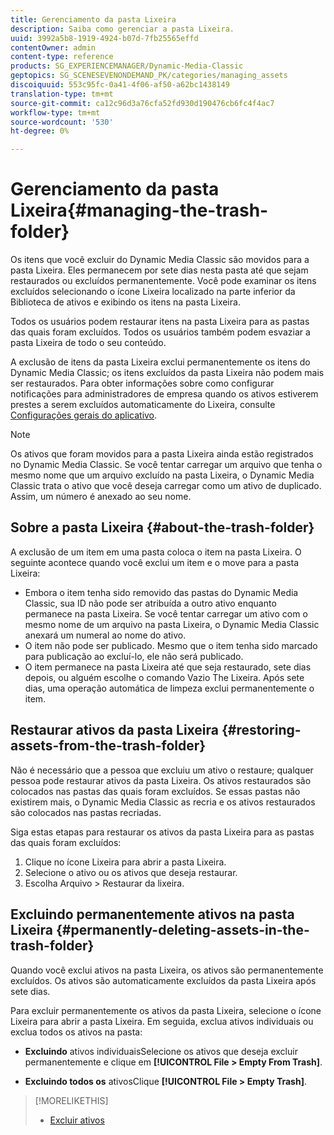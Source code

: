 ```yaml
---
title: Gerenciamento da pasta Lixeira
description: Saiba como gerenciar a pasta Lixeira.
uuid: 3992a5b8-1919-4924-b07d-7fb25565effd
contentOwner: admin
content-type: reference
products: SG_EXPERIENCEMANAGER/Dynamic-Media-Classic
geptopics: SG_SCENESEVENONDEMAND_PK/categories/managing_assets
discoiquuid: 553c95fc-0a41-4f06-af50-a62bc1438149
translation-type: tm+mt
source-git-commit: ca12c96d3a76cfa52fd930d190476cb6fc4f4ac7
workflow-type: tm+mt
source-wordcount: '530'
ht-degree: 0%

---
```



# Gerenciamento da pasta Lixeira{#managing-the-trash-folder}

Os itens que você excluir do Dynamic Media Classic são movidos para a pasta Lixeira. Eles permanecem por sete dias nesta pasta até que sejam restaurados ou excluídos permanentemente. Você pode examinar os itens excluídos selecionando o ícone Lixeira localizado na parte inferior da Biblioteca de ativos e exibindo os itens na pasta Lixeira.

Todos os usuários podem restaurar itens na pasta Lixeira para as pastas das quais foram excluídos. Todos os usuários também podem esvaziar a pasta Lixeira de todo o seu conteúdo.

A exclusão de itens da pasta Lixeira exclui permanentemente os itens do Dynamic Media Classic; os itens excluídos da pasta Lixeira não podem mais ser restaurados. Para obter informações sobre como configurar notificações para administradores de empresa quando os ativos estiverem prestes a serem excluídos automaticamente do Lixeira, consulte [Configurações gerais do aplicativo](application-setup.md#general_settings).

>[!NOTE]
>
>Os ativos que foram movidos para a pasta Lixeira ainda estão registrados no Dynamic Media Classic. Se você tentar carregar um arquivo que tenha o mesmo nome que um arquivo excluído na pasta Lixeira, o Dynamic Media Classic trata o ativo que você deseja carregar como um ativo de duplicado. Assim, um número é anexado ao seu nome.

## Sobre a pasta Lixeira {#about-the-trash-folder}

A exclusão de um item em uma pasta coloca o item na pasta Lixeira. O seguinte acontece quando você exclui um item e o move para a pasta Lixeira:

* Embora o item tenha sido removido das pastas do Dynamic Media Classic, sua ID não pode ser atribuída a outro ativo enquanto permanece na pasta Lixeira. Se você tentar carregar um ativo com o mesmo nome de um arquivo na pasta Lixeira, o Dynamic Media Classic anexará um numeral ao nome do ativo.
* O item não pode ser publicado. Mesmo que o item tenha sido marcado para publicação ao excluí-lo, ele não será publicado.
* O item permanece na pasta Lixeira até que seja restaurado, sete dias depois, ou alguém escolhe o comando Vazio The Lixeira. Após sete dias, uma operação automática de limpeza exclui permanentemente o item.

## Restaurar ativos da pasta Lixeira {#restoring-assets-from-the-trash-folder}

Não é necessário que a pessoa que excluiu um ativo o restaure; qualquer pessoa pode restaurar ativos da pasta Lixeira. Os ativos restaurados são colocados nas pastas das quais foram excluídos. Se essas pastas não existirem mais, o Dynamic Media Classic as recria e os ativos restaurados são colocados nas pastas recriadas.

Siga estas etapas para restaurar os ativos da pasta Lixeira para as pastas das quais foram excluídos:

1. Clique no ícone Lixeira para abrir a pasta Lixeira.
1. Selecione o ativo ou os ativos que deseja restaurar.
1. Escolha Arquivo > Restaurar da lixeira.

## Excluindo permanentemente ativos na pasta Lixeira {#permanently-deleting-assets-in-the-trash-folder}

Quando você exclui ativos na pasta Lixeira, os ativos são permanentemente excluídos. Os ativos são automaticamente excluídos da pasta Lixeira após sete dias.

Para excluir permanentemente os ativos da pasta Lixeira, selecione o ícone Lixeira para abrir a pasta Lixeira. Em seguida, exclua ativos individuais ou exclua todos os ativos na pasta:

* **Excluindo** ativos individuaisSelecione os ativos que deseja excluir permanentemente e clique em  **[!UICONTROL File > Empty From Trash]**.

* **Excluindo todos os** ativosClique  **[!UICONTROL File > Empty Trash]**.

>[!MORELIKETHIS]
>
>* [Excluir ativos](moving-renaming-deleting-assets.md#delete_assets)

